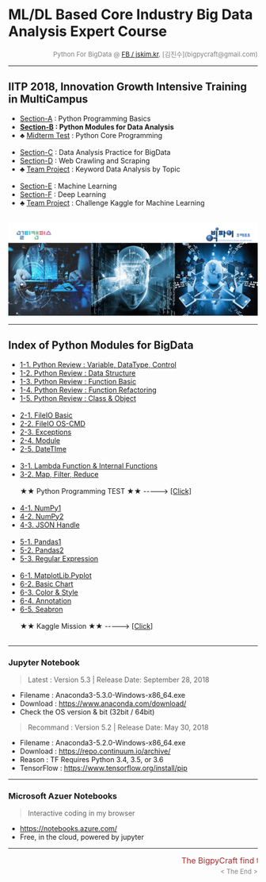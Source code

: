 
# ML/DL Based Core Industry Big Data Analysis Expert Course

<div align='right'><font size=2 color='gray'>Python For BigData @ <font color='blue'><a href='https://www.facebook.com/jskim.kr'>FB / jskim.kr</a></font>, [김진수](bigpycraft@gmail.com)</font></div>
<hr>

## IITP 2018, Innovation Growth Intensive Training in MultiCampus
>  
- [Section-A][link-A] : Python Programming Basics 
- <b>[Section-B][link-B] : Python Modules for Data Analysis</b>
- ♣ [Midterm Test][test10] : Python Core Programming <br/><br/>
- [Section-C][link-C] : Data Analysis Practice for BigData
- [Section-D][link-D] : Web Crawling and Scraping
- ♣ [Team Project][test11] : Keyword Data Analysis by Topic <br/><br/>
- [Section-E][link-E] : Machine Learning
- [Section-F][link-F] : Deep Learning
- ♣ [Team Project][test12] : Challenge Kaggle for Machine Learning <br/><br/>

[link-A]: https://github.com/lukejskim/iitp18-multicampus/tree/master/E01_Sect-A "Go Section-A"
[link-B]: https://github.com/lukejskim/iitp18-multicampus/tree/master/E02_Sect-B "Go Section-B"
[link-C]: https://github.com/lukejskim/iitp18-multicampus/tree/master/E03_Sect-C "Go Section-C"
[link-D]: https://github.com/lukejskim/iitp18-multicampus/tree/master/E04_Sect-D "Go Section-D"
[link-E]: https://github.com/lukejskim/iitp18-multicampus/tree/master/E05_Sect-E "Go Section-E"
[link-F]: https://github.com/lukejskim/iitp18-multicampus/tree/master/E06_Sect-F "Go Section-F"
[test10]: https://github.com/lukejskim/iitp18-multicampus/tree/master/E10_Exam "Go Test-10"
[test11]: https://github.com/lukejskim/iitp18-multicampus/tree/master/E11_Exam "Go Test-11"
[test12]: https://github.com/lukejskim/iitp18-multicampus/tree/master/E12_Exam "Go Test-12"

<img src="../images/img_front_readme_iitp.png">

<hr>

## Index of Python Modules for BigData
- <a href="https://htmlpreview.github.io/?https://github.com/lukejskim/iitp18-multicampus/blob/master/E02_Sect-B/html/PB_DA_101_Review_DataType.html            "> 1-1. Python Review : Variable, DataType, Control    </a>
- <a href="https://htmlpreview.github.io/?https://github.com/lukejskim/iitp18-multicampus/blob/master/E02_Sect-B/html/PB_DA_102_Review_DataStructure.html       "> 1-2. Python Review : Data Structure                 </a>
- <a href="https://htmlpreview.github.io/?https://github.com/lukejskim/iitp18-multicampus/blob/master/E02_Sect-B/html/PB_DA_103_Review_Function1_Basic.html     "> 1-3. Python Review : Function Basic                 </a>
- <a href="https://htmlpreview.github.io/?https://github.com/lukejskim/iitp18-multicampus/blob/master/E02_Sect-B/html/PB_DA_103_Review_Function2_Extension.html "> 1-4. Python Review : Function Refactoring           </a>
- <a href="https://htmlpreview.github.io/?https://github.com/lukejskim/iitp18-multicampus/blob/master/E02_Sect-B/html/PB_DA_105_Review_Class2_OOP.html          "> 1-5. Python Review : Class & Object                 </a>
<br/><br/>
- <a href="https://htmlpreview.github.io/?https://github.com/lukejskim/iitp18-multicampus/blob/master/E02_Sect-B/html/PB_DA_106_FileIO_Basic.html               "> 2-1. FileIO Basic                                   </a>
- <a href="https://htmlpreview.github.io/?https://github.com/lukejskim/iitp18-multicampus/blob/master/E02_Sect-B/html/PB_DA_107_FileIO_OS-CMD.html              "> 2-2. FileIO OS-CMD                                  </a>
- <a href="https://htmlpreview.github.io/?https://github.com/lukejskim/iitp18-multicampus/blob/master/E02_Sect-B/html/PB_DA_108_Exceptions.html                 "> 2-3. Exceptions                                     </a>
- <a href="https://htmlpreview.github.io/?https://github.com/lukejskim/iitp18-multicampus/blob/master/E02_Sect-B/html/PB_DA_109_Module_ver1.html                "> 2-4. Module                                         </a>
- <a href="https://htmlpreview.github.io/?https://github.com/lukejskim/iitp18-multicampus/blob/master/E02_Sect-B/html/PB_DA_110_DateTIme_ver1.html              "> 2-5. DateTIme                                       </a>
<br/><br/>
- <a href="https://htmlpreview.github.io/?https://github.com/lukejskim/iitp18-multicampus/blob/master/E02_Sect-B/html/PB_DA_104_Lambda_Internal_Functiion.html  "> 3-1. Lambda Function & Internal Functions           </a>
- <a href="https://htmlpreview.github.io/?https://github.com/lukejskim/iitp18-multicampus/blob/master/E02_Sect-B/html/PB_DA_111_MFR.html                        "> 3-2. Map, Filter, Reduce                            </a>
<br/><br/>
★★ Python Programming TEST ★★   ----->  <a href="https://github.com/lukejskim/iitp18-multicampus/tree/master/E10_Exam "> [Click] </a>
<br/><br/>
- <a href="https://htmlpreview.github.io/?https://github.com/lukejskim/iitp18-multicampus/blob/master/E02_Sect-B/html/PC_DA_220_NumPy.html            "> 4-1. NumPy1                  </a>
- <a href="https://htmlpreview.github.io/?https://github.com/lukejskim/iitp18-multicampus/blob/master/E02_Sect-B/html/PC_DA_222_NumPy.html            "> 4-2. NumPy2                  </a>
- <a href="https://htmlpreview.github.io/?https://github.com/lukejskim/iitp18-multicampus/blob/master/E02_Sect-B/html/PB_DA_422_JSON.html             "> 4-3. JSON Handle             </a>
<br/><br/>
- <a href="https://htmlpreview.github.io/?https://github.com/lukejskim/iitp18-multicampus/blob/master/E02_Sect-B/html/PC_DA_230_Pandas.html           "> 5-1. Pandas1                 </a>
- <a href="https://htmlpreview.github.io/?https://github.com/lukejskim/iitp18-multicampus/blob/master/E02_Sect-B/html/PC_DA_232_Pandas.html           "> 5-2. Pandas2                 </a>
- <a href="https://htmlpreview.github.io/?https://github.com/lukejskim/iitp18-multicampus/blob/master/E02_Sect-B/html/PB_DA_423_RegEx.html            "> 5-3. Regular Expression      </a>
<br/><br/>
- <a href="https://htmlpreview.github.io/?https://github.com/lukejskim/iitp18-multicampus/blob/master/E02_Sect-B/html/PC_DA_210_Matplotlib.html             "> 6-1. MatplotLib.Pyplot </a>
- <a href="https://htmlpreview.github.io/?https://github.com/lukejskim/iitp18-multicampus/blob/master/E02_Sect-B/html/PC_DA_211_Matplotlib_Basic_Chart.html "> 6-2. Basic Chart       </a>
- <a href="https://htmlpreview.github.io/?https://github.com/lukejskim/iitp18-multicampus/blob/master/E02_Sect-B/html/PC_DA_212_Matplotlib_Color_Style.html "> 6-3. Color & Style     </a>
- <a href="https://htmlpreview.github.io/?https://github.com/lukejskim/iitp18-multicampus/blob/master/E02_Sect-B/html/PC_DA_213_Matplotlib_Annotation.html  "> 6-4. Annotation        </a>
- <a href="https://htmlpreview.github.io/?https://github.com/lukejskim/iitp18-multicampus/blob/master/E02_Sect-B/html/PC_DA_214_Matplotlib_Seaborn.html     "> 6-5. Seabron           </a>
<br/><br/>
★★ Kaggle Mission ★★ -----> <a href="https://htmlpreview.github.io/?https://github.com/lukejskim/iitp18-multicampus/blob/master/E02_Sect-B/html/PC_DA_215_Kaggle_Stat_Visualize.html  "> [Click] </a>
<br/><br/>

<hr>

### Jupyter Notebook
> Latest : Version 5.3 | Release Date: September 28, 2018
- Filename : Anaconda3-5.3.0-Windows-x86_64.exe 
- Download : https://www.anaconda.com/download/
- Check the OS version & bit (32bit / 64bit)

> Recommand : Version 5.2 | Release Date: May 30, 2018
- Filename : Anaconda3-5.2.0-Windows-x86_64.exe
- Download : https://repo.continuum.io/archive/ 
- Reason : TF Requires Python 3.4, 3.5, or 3.6 
- TensorFlow : https://www.tensorflow.org/install/pip


<hr>

### Microsoft Azuer Notebooks
> Interactive coding in my browser
- https://notebooks.azure.com/
- Free, in the cloud, powered by jupyter


<hr>
<marquee><font size=3 color='brown'>The BigpyCraft find the information to design valuable society with Technology & Craft.</font></marquee>
<div align='right'><font size=2 color='gray'> &lt; The End &gt; </font></div>
